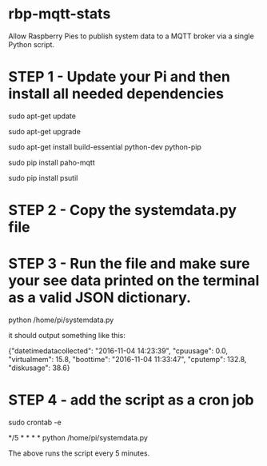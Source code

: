 # rbp-mqtt-stats
Allow Raspberry Pies to publish system data to a MQTT broker via a single Python script.

# STEP 1 - Update your Pi and then  install all needed dependencies

sudo apt-get update

sudo apt-get upgrade

sudo apt-get install build-essential python-dev python-pip

sudo pip install paho-mqtt

sudo pip install psutil

# STEP 2 - Copy the systemdata.py file

# STEP 3 - Run the file and make sure your see data printed on the terminal as a valid JSON dictionary.

python /home/pi/systemdata.py

it should output something like this:

{"datetimedatacollected": "2016-11-04 14:23:39", "cpuusage": 0.0, "virtualmem": 15.8, "boottime": "2016-11-04 11:33:47", "cputemp": 132.8, "diskusage": 38.6}

# STEP 4 - add the script as a cron job

sudo crontab -e

*/5 * * * * python /home/pi/systemdata.py

The above runs the script every 5 minutes. 
